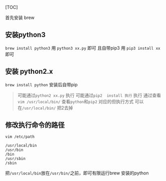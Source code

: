 [TOC]

首先安装 brew

## 安装python3
`brew install python3`
用 `python3 xx.py` 即可
且自带pip3  用 `pip3 install xx` 即可

## 安装 python2.x
`brew install python`
安装后自带pip

>可能通过`python2 xx.py` 执行
>可能通过`pip2  install 执行` 执行
通过查看 ` vim /usr/local/bin/` 查看`python`和`pip2` 对应的但执行方式
>可以在`/usr/local/bin/` 把2去掉

## 修改执行命令的路径
`vim /etc/path`
```
/usr/local/bin
/usr/bin
/bin
/usr/sbin
/sbin
```
把`/usr/local/bin`放在`/usr/bin/`之前，即可有限运行brew 安装的python



